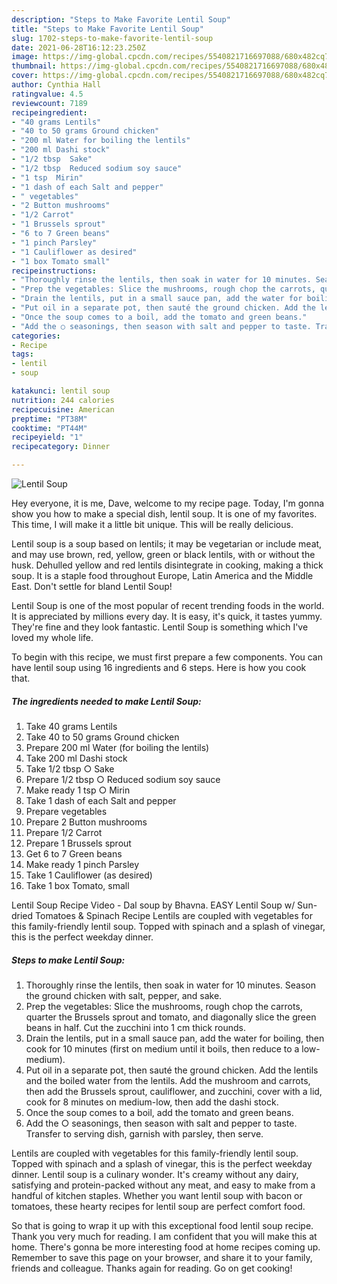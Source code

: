 ```yaml
---
description: "Steps to Make Favorite Lentil Soup"
title: "Steps to Make Favorite Lentil Soup"
slug: 1702-steps-to-make-favorite-lentil-soup
date: 2021-06-28T16:12:23.250Z
image: https://img-global.cpcdn.com/recipes/5540821716697088/680x482cq70/lentil-soup-recipe-main-photo.jpg
thumbnail: https://img-global.cpcdn.com/recipes/5540821716697088/680x482cq70/lentil-soup-recipe-main-photo.jpg
cover: https://img-global.cpcdn.com/recipes/5540821716697088/680x482cq70/lentil-soup-recipe-main-photo.jpg
author: Cynthia Hall
ratingvalue: 4.5
reviewcount: 7189
recipeingredient:
- "40 grams Lentils"
- "40 to 50 grams Ground chicken"
- "200 ml Water for boiling the lentils"
- "200 ml Dashi stock"
- "1/2 tbsp  Sake"
- "1/2 tbsp  Reduced sodium soy sauce"
- "1 tsp  Mirin"
- "1 dash of each Salt and pepper"
- " vegetables"
- "2 Button mushrooms"
- "1/2 Carrot"
- "1 Brussels sprout"
- "6 to 7 Green beans"
- "1 pinch Parsley"
- "1 Cauliflower as desired"
- "1 box Tomato small"
recipeinstructions:
- "Thoroughly rinse the lentils, then soak in water for 10 minutes. Season the ground chicken with salt, pepper, and sake."
- "Prep the vegetables: Slice the mushrooms, rough chop the carrots, quarter the Brussels sprout and tomato, and diagonally slice the green beans in half. Cut the zucchini into 1 cm thick rounds."
- "Drain the lentils, put in a small sauce pan, add the water for boiling, then cook for 10 minutes (first on medium until it boils, then reduce to a low-medium)."
- "Put oil in a separate pot, then sauté the ground chicken. Add the lentils and the boiled water from the lentils. Add the mushroom and carrots, then add the Brussels sprout, cauliflower, and zucchini, cover with a lid, cook for 8 minutes on medium-low, then add the dashi stock."
- "Once the soup comes to a boil, add the tomato and green beans."
- "Add the ○ seasonings, then season with salt and pepper to taste. Transfer to serving dish, garnish with parsley, then serve."
categories:
- Recipe
tags:
- lentil
- soup

katakunci: lentil soup 
nutrition: 244 calories
recipecuisine: American
preptime: "PT38M"
cooktime: "PT44M"
recipeyield: "1"
recipecategory: Dinner

---
```



![Lentil Soup](https://img-global.cpcdn.com/recipes/5540821716697088/680x482cq70/lentil-soup-recipe-main-photo.jpg)

Hey everyone, it is me, Dave, welcome to my recipe page. Today, I'm gonna show you how to make a special dish, lentil soup. It is one of my favorites. This time, I will make it a little bit unique. This will be really delicious.

Lentil soup is a soup based on lentils; it may be vegetarian or include meat, and may use brown, red, yellow, green or black lentils, with or without the husk. Dehulled yellow and red lentils disintegrate in cooking, making a thick soup. It is a staple food throughout Europe, Latin America and the Middle East. Don&#39;t settle for bland Lentil Soup!

Lentil Soup is one of the most popular of recent trending foods in the world. It is appreciated by millions every day. It is easy, it's quick, it tastes yummy. They're fine and they look fantastic. Lentil Soup is something which I've loved my whole life.


To begin with this recipe, we must first prepare a few components. You can have lentil soup using 16 ingredients and 6 steps. Here is how you cook that.

<!--inarticleads1-->

##### The ingredients needed to make Lentil Soup:

1. Take 40 grams Lentils
1. Take 40 to 50 grams Ground chicken
1. Prepare 200 ml Water (for boiling the lentils)
1. Take 200 ml Dashi stock
1. Take 1/2 tbsp ○ Sake
1. Prepare 1/2 tbsp ○ Reduced sodium soy sauce
1. Make ready 1 tsp ○ Mirin
1. Take 1 dash of each Salt and pepper
1. Prepare  vegetables
1. Prepare 2 Button mushrooms
1. Prepare 1/2 Carrot
1. Prepare 1 Brussels sprout
1. Get 6 to 7 Green beans
1. Make ready 1 pinch Parsley
1. Take 1 Cauliflower (as desired)
1. Take 1 box Tomato, small


Lentil Soup Recipe Video - Dal soup by Bhavna. EASY Lentil Soup w/ Sun-dried Tomatoes &amp; Spinach Recipe Lentils are coupled with vegetables for this family-friendly lentil soup. Topped with spinach and a splash of vinegar, this is the perfect weekday dinner. 

<!--inarticleads2-->

##### Steps to make Lentil Soup:

1. Thoroughly rinse the lentils, then soak in water for 10 minutes. Season the ground chicken with salt, pepper, and sake.
1. Prep the vegetables: Slice the mushrooms, rough chop the carrots, quarter the Brussels sprout and tomato, and diagonally slice the green beans in half. Cut the zucchini into 1 cm thick rounds.
1. Drain the lentils, put in a small sauce pan, add the water for boiling, then cook for 10 minutes (first on medium until it boils, then reduce to a low-medium).
1. Put oil in a separate pot, then sauté the ground chicken. Add the lentils and the boiled water from the lentils. Add the mushroom and carrots, then add the Brussels sprout, cauliflower, and zucchini, cover with a lid, cook for 8 minutes on medium-low, then add the dashi stock.
1. Once the soup comes to a boil, add the tomato and green beans.
1. Add the ○ seasonings, then season with salt and pepper to taste. Transfer to serving dish, garnish with parsley, then serve.


Lentils are coupled with vegetables for this family-friendly lentil soup. Topped with spinach and a splash of vinegar, this is the perfect weekday dinner. Lentil soup is a culinary wonder. It&#39;s creamy without any dairy, satisfying and protein-packed without any meat, and easy to make from a handful of kitchen staples. Whether you want lentil soup with bacon or tomatoes, these hearty recipes for lentil soup are perfect comfort food. 

So that is going to wrap it up with this exceptional food lentil soup recipe. Thank you very much for reading. I am confident that you will make this at home. There's gonna be more interesting food at home recipes coming up. Remember to save this page on your browser, and share it to your family, friends and colleague. Thanks again for reading. Go on get cooking!
